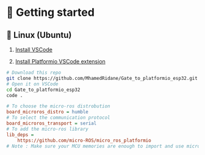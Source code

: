 # 🚀 Getting started

## 🐧 Linux (Ubuntu)

1. [Install VSCode](https://code.visualstudio.com/docs/setup/linux)

2. [Install Platformio VSCode extension](https://marketplace.visualstudio.com/items?itemName=platformio.platformio-ide)

```bash
# Download this repo
git clone https://github.com/MhamedRidane/Gate_to_platformio_esp32.git
# Open it on VSCode
cd Gate_to_platformio_esp32
code .
```

```ini
# To choose the micro-ros distrobution
board_microros_distro = humble
# To select the communication protocol
board_microros_transport = serial
# To add the micro-ros library
lib_deps =
    https://github.com/micro-ROS/micro_ros_platformio
# Note : Make sure your MCU memories are enough to import and use micro-ros library.
```
